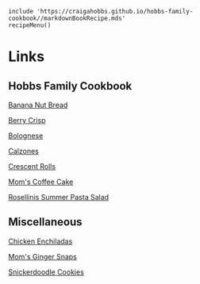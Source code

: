 ~~~ markdown-script
include 'https://craigahobbs.github.io/hobbs-family-cookbook//markdownBookRecipe.mds'
recipeMenu()
~~~

# Links

## Hobbs Family Cookbook

[Banana Nut Bread](https://craigahobbs.github.io/hobbs-family-cookbook/#categories.0=Breads&id=recipes-BananaNutBread)

[Berry Crisp](https://craigahobbs.github.io/hobbs-family-cookbook/#categories.0=Desserts&id=recipes-BerryCrisp)

[Bolognese](https://craigahobbs.github.io/hobbs-family-cookbook/#categories.0=Main-Dishes&id=recipes-Bolognese)

[Calzones](https://craigahobbs.github.io/hobbs-family-cookbook/#categories.0=Main-Dishes&id=recipes-Calzones)

[Crescent Rolls](https://craigahobbs.github.io/hobbs-family-cookbook/#categories.0=Breads&id=recipes-CrescentRolls&scale=1)

[Mom's Coffee Cake](https://craigahobbs.github.io/hobbs-family-cookbook/#categories.0=Breads&id=recipes-MomsCoffeeCake)

[Rosellinis Summer Pasta Salad](https://craigahobbs.github.io/hobbs-family-cookbook/#categories.0=Salads-Sides&id=recipes-RosellinisSummerPastaSalad)


## Miscellaneous

[Chicken Enchiladas](https://www.gimmesomeoven.com/best-chicken-enchiladas-ever/)

[Mom's Ginger Snaps](https://www.allrecipes.com/recipe/10757/moms-ginger-snaps/)

[Snickerdoodle Cookies](https://www.bettycrocker.com/recipes/classic-snickerdoodle-cookies/7ffc92a9-d847-4869-9ecb-99de3b751b14)
